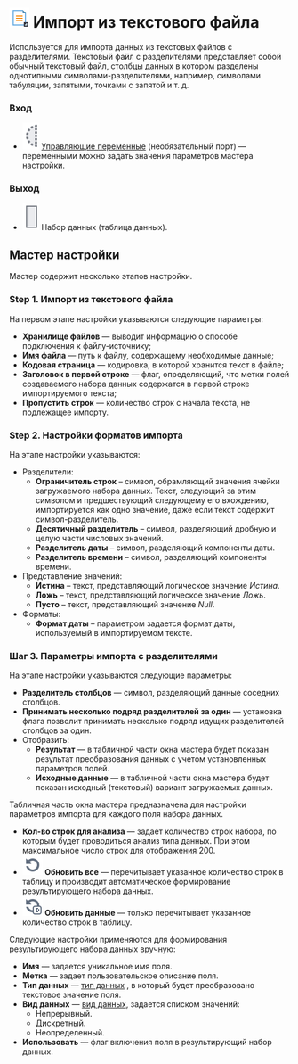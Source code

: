 # ![ ](../../images/icons/data-sources/file-txt-import_default.svg) Импорт из текстового файла

Используется для импорта данных из текстовых файлов c разделителями. Текстовый файл с разделителями представляет собой обычный текстовый файл, столбцы данных в котором разделены однотипными символами-разделителями, например, символами табуляции, запятыми, точками с запятой и т. д.

### Вход

* ![ ](../../images/icons/app/node/ports/inputs-optional/variable_inactive.svg) [Управляющие переменные](../../scenario/variables/control-variables.md) (необязательный порт) — переменными можно задать значения параметров мастера настройки.

### Выход

* ![ ](../../images/icons/app/node/ports/inputs/table_inactive.svg) Набор данных (таблица данных).

## Мастер настройки

Мастер содержит несколько этапов настройки.

### Step 1. Импорт из текстового файла

На первом этапе настройки указываются следующие параметры:

* **Хранилище файлов** — выводит информацию о способе подключения к файлу-источнику;
* **Имя файла** — путь к файлу, содержащему необходимые данные;
* **Кодовая страница** — кодировка, в которой хранится текст в файле;
* **Заголовок в первой строке** — флаг, определяющий, что метки полей создаваемого набора данных содержатся в первой строке импортируемого текста;
* **Пропустить строк** — количество строк с начала текста, не подлежащее импорту.

### Step 2. Настройки форматов импорта

На этапе настройки указываются:

* Разделители:
   * **Ограничитель строк** – символ, обрамляющий значения ячейки загружаемого набора данных. Текст, следующий за этим символом и предшествующий следующему его вхождению, импортируется как одно значение, даже если текст содержит символ-разделитель.
   * **Десятичный разделитель** – символ, разделяющий дробную и целую части числовых значений.
   * **Разделитель даты** – символ, разделяющий компоненты даты.
   * **Разделитель времени** – символ, разделяющий компоненты времени.
* Представление значений:
   * **Истина** – текст, представляющий логическое значение *Истина*.
   * **Ложь** – текст, представляющий логическое значение *Ложь*.
   * **Пусто** – текст, представляющий значение *Null*.
* Форматы:
   * **Формат даты** – параметром задается формат даты, используемый в импортируемом тексте.

### Шаг 3. Параметры импорта с разделителями

На этапе настройки указываются следующие параметры:

* **Разделитель столбцов** — символ, разделяющий данные соседних столбцов.
* **Принимать несколько подряд разделителей за один** — установка флага позволит принимать несколько подряд идущих разделителей столбцов за один.
* Отобразить:
   * **Результат** — в табличной части окна мастера будет показан результат преобразования данных с учетом установленных параметров полей.
   * **Исходные данные** — в табличной части окна мастера будет показан исходный (текстовый) вариант загружаемых данных.

Табличная часть окна мастера предназначена для настройки параметров импорта для каждого поля набора данных.

* **Кол-во строк для анализа** — задает количество строк набора, по которым будет проводиться анализ типа данных. При этом максимальное число строк для отображения 200.
* ![Обновить все](../../images/icons/toolbar-controls/refresh_default.svg) **Обновить все** — перечитывает указанное количество строк в таблицу и производит автоматическое формирование результирующего набора данных.
* ![Обновить данные](../../images/icons/toolbar-controls/refresh-data_default.svg) **Обновить данные** — только перечитывает указанное количество строк в таблицу.

Следующие настройки применяются для формирования результирующего набора данных вручную:

* **Имя** — задается уникальное имя поля.
* **Метка** — задает пользовательское описание поля.
* **Тип данных** — [тип данных](../../data/datatype.md) , в который будет преобразовано текстовое значение поля.
* **Вид данных** — [вид данных](../../data/datakind.md), задается списком значений:
   * Непрерывный.
   * Дискретный.
   * Неопределенный.
* **Использовать** — флаг включения поля в результирующий набор данных.
